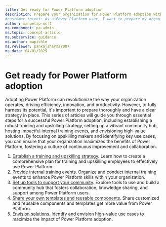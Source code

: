 ```yaml
---
title: Get ready for Power Platform adoption
description: Prepare your organization for Power Platform adoption with strategies to boost efficiency, innovation, and productivity.
#customer intent: As a Power Platform user, I want to prepare my organization for Power Platform adoption so that we can drive efficiency, innovation, and productivity.
author: manuelap-msft
ms.component: pa-admin
ms.topic: concept-article
ms.subservice: guidance
ms.author: mapichle
ms.reviewer: pankajsharma2087
ms.date: 04/01/2025
---
```


# Get ready for Power Platform adoption

Adopting Power Platform can revolutionize the way your organization operates, driving efficiency, innovation, and productivity. However, to fully harness its potential, it's important to prepare thoroughly and have a clear strategy in place. This series of articles will guide you through essential steps for a successful Power Platform adoption, including establishing a robust training and upskilling strategy, setting up a vibrant community hub, hosting impactful internal training events, and envisioning high-value solutions. By focusing on upskilling makers and identifying key use cases, you can ensure that your organization maximizes the benefits of Power Platform, fostering a culture of continuous improvement and collaboration.

1. [Establish a training and upskilling strategy](training-strategy.md). Learn how to create a comprehensive plan for training and upskilling employees to effectively use Power Platform.
1. [Provide internal training events](in-a-day.md). Organize and conduct internal training events to enhance Power Platform skills within your organization.
1. [Set up tools to support your community](wiki-community.md). Explore tools to use and build a community hub that fosters collaboration, knowledge sharing, and support among Power Platform users.
1. [Share your own templates and reusable components](reusable.md). Share customized and reusable components and templates get more value from Power Platform.
1. [Envision solutions](solution-envisioning.md). Identify and envision high-value use cases to maximize the impact of Power Platform adoption.
